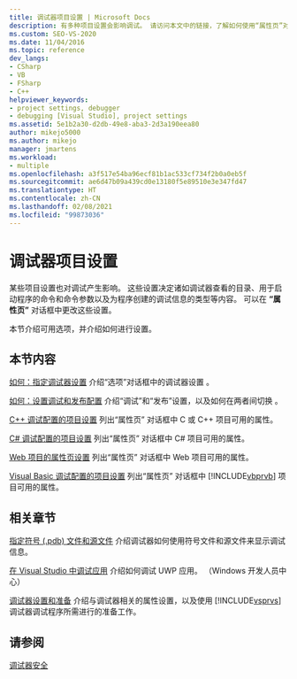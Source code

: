 ```yaml
---
title: 调试器项目设置 | Microsoft Docs
description: 有多种项目设置会影响调试。 请访问本文中的链接，了解如何使用“属性页”对话框更改设置。
ms.custom: SEO-VS-2020
ms.date: 11/04/2016
ms.topic: reference
dev_langs:
- CSharp
- VB
- FSharp
- C++
helpviewer_keywords:
- project settings, debugger
- debugging [Visual Studio], project settings
ms.assetid: 5e1b2a30-d2db-49e8-aba3-2d3a190eea80
author: mikejo5000
ms.author: mikejo
manager: jmartens
ms.workload:
- multiple
ms.openlocfilehash: a3f517e54ba96ecf81b1ac533cf734f2b0a0eb5f
ms.sourcegitcommit: ae6d47b09a439cd0e13180f5e89510e3e347fd47
ms.translationtype: HT
ms.contentlocale: zh-CN
ms.lasthandoff: 02/08/2021
ms.locfileid: "99873036"
---
```

# <a name="debugger-project-settings"></a>调试器项目设置
某些项目设置也对调试产生影响。 这些设置决定诸如调试器查看的目录、用于启动程序的命令和命令参数以及为程序创建的调试信息的类型等内容。 可以在 **“属性页”** 对话框中更改这些设置。

 本节介绍可用选项，并介绍如何进行设置。

## <a name="in-this-section"></a>本节内容
 [如何：指定调试器设置](../debugger/how-to-specify-debugger-settings.md) 介绍“选项”对话框中的调试器设置  。

 [如何：设置调试和发布配置](../debugger/how-to-set-debug-and-release-configurations.md) 介绍“调试”和“发布”设置，以及如何在两者间切换   。

 [C++ 调试配置的项目设置](../debugger/project-settings-for-a-cpp-debug-configuration.md) 列出“属性页”  对话框中 C 或 C++ 项目可用的属性。

 [C# 调试配置的项目设置](../debugger/project-settings-for-csharp-debug-configurations.md) 列出“属性页”  对话框中 C# 项目可用的属性。

 [Web 项目的属性页设置](../debugger/property-pages-settings-for-web-projects.md) 列出“属性页”  对话框中 Web 项目可用的属性。

 [Visual Basic 调试配置的项目设置](../debugger/project-settings-for-a-visual-basic-debug-configuration.md) 列出“属性页”  对话框中 [!INCLUDE[vbprvb](../code-quality/includes/vbprvb_md.md)] 项目可用的属性。

## <a name="related-sections"></a>相关章节
 [指定符号 (.pdb) 文件和源文件](../debugger/specify-symbol-dot-pdb-and-source-files-in-the-visual-studio-debugger.md) 介绍调试器如何使用符号文件和源文件来显示调试信息。

 [在 Visual Studio 中调试应用](debugging-windows-store-and-windows-universal-apps.md) 介绍如何调试 UWP 应用。 （Windows 开发人员中心）

 [调试器设置和准备](../debugger/debugger-settings-and-preparation.md) 介绍与调试器相关的属性设置，以及使用 [!INCLUDE[vsprvs](../code-quality/includes/vsprvs_md.md)] 调试器调试程序所需进行的准备工作。

## <a name="see-also"></a>请参阅
 [调试器安全](../debugger/debugger-security.md)